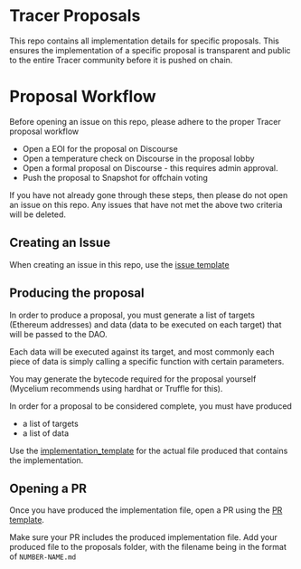 # Tracer Proposals
This repo contains all implementation details for specific proposals. This ensures the implementation of a specific proposal is transparent and public to the entire Tracer community before it is pushed on chain.

# Proposal Workflow
Before opening an issue on this repo, please adhere to the proper Tracer proposal workflow
- Open a EOI for the proposal on Discourse
- Open a temperature check on Discourse in the proposal lobby
- Open a formal proposal on Discourse - this requires admin approval.
- Push the proposal to Snapshot for offchain voting

If you have not already gone through these steps, then please do not open an issue on this repo. Any issues that have not met the above two criteria will be deleted.

## Creating an Issue
When creating an issue in this repo, use the [issue template](./issue_template.md)

## Producing the proposal
In order to produce a proposal, you must generate a list of targets (Ethereum addresses) and data (data to be executed on each target) that will be passed to the DAO.

Each data will be executed against its target, and most commonly each piece of data is simply calling a specific function with certain parameters.

You may generate the bytecode required for the proposal yourself (Mycelium recommends using hardhat or Truffle for this).

In order for a proposal to be considered complete, you must have produced
- a list of targets
- a list of data

Use the [implementation_template](implementation_template.md) for the actual file produced that contains the implementation.

## Opening a PR
Once you have produced the implementation file, open a PR using the [PR template](pr_template.md).

Make sure your PR includes the produced implementation file. Add your produced file to the proposals folder, with the filename being in the format of `NUMBER-NAME.md`